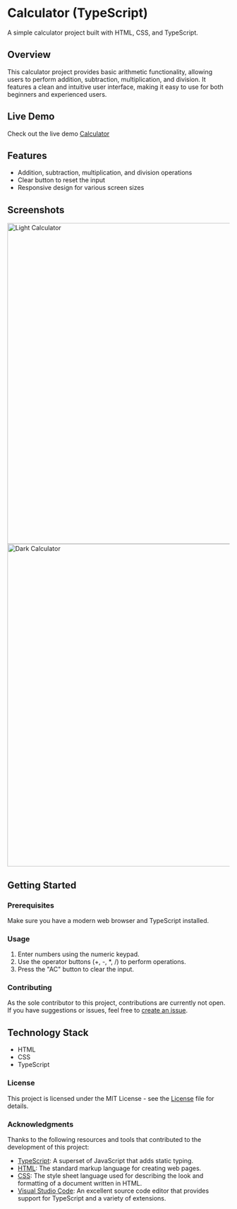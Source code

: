 # Calculator (TypeScript)

A simple calculator project built with HTML, CSS, and TypeScript.

## Overview

This calculator project provides basic arithmetic functionality, allowing users to perform addition, subtraction, multiplication, and division. It features a clean and intuitive user interface, making it easy to use for both beginners and experienced users.

## Live Demo

Check out the live demo [Calculator](https://iankamar.github.io/Calculator/)

## Features

- Addition, subtraction, multiplication, and division operations
- Clear button to reset the input
- Responsive design for various screen sizes

## Screenshots

<img width="727" alt="Light Calculator" src="https://github.com/iankamar/Calculator/assets/95672055/e1ebad04-44d2-46cb-8ca1-64ac132f7d83">
<img width="731" alt="Dark Calculator" src="https://github.com/iankamar/Calculator/assets/95672055/1e62ea0c-aa81-4695-aaa5-71d63c3e03a5">


## Getting Started

### Prerequisites

Make sure you have a modern web browser and TypeScript installed.

### Usage

1. Enter numbers using the numeric keypad.
2. Use the operator buttons (+, -, *, /) to perform operations.
3. Press the "AC" button to clear the input.

### Contributing

As the sole contributor to this project, contributions are currently not open. If you have suggestions or issues, feel free to [create an issue](https://github.com/iankamar/Calculator/issues).


## Technology Stack

- HTML
- CSS
- TypeScript

### License

This project is licensed under the MIT License - see the [License](LICENSE) file for details.


### Acknowledgments

Thanks to the following resources and tools that contributed to the development of this project:

- [TypeScript](https://www.typescriptlang.org/): A superset of JavaScript that adds static typing.
- [HTML](https://developer.mozilla.org/en-US/docs/Web/HTML): The standard markup language for creating web pages.
- [CSS](https://developer.mozilla.org/en-US/docs/Web/CSS): The style sheet language used for describing the look and formatting of a document written in HTML.
- [Visual Studio Code](https://code.visualstudio.com/): An excellent source code editor that provides support for TypeScript and a variety of extensions.

